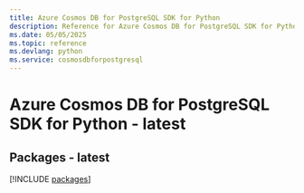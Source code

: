 ```yaml
---
title: Azure Cosmos DB for PostgreSQL SDK for Python
description: Reference for Azure Cosmos DB for PostgreSQL SDK for Python
ms.date: 05/05/2025
ms.topic: reference
ms.devlang: python
ms.service: cosmosdbforpostgresql
---
```

# Azure Cosmos DB for PostgreSQL SDK for Python - latest
## Packages - latest
[!INCLUDE [packages](cosmos-db-for-postgresql-index.md)]